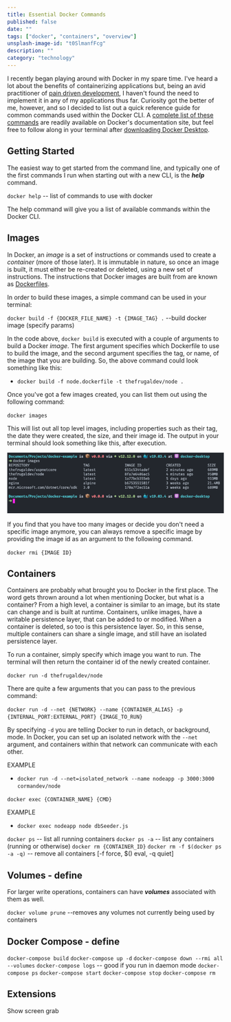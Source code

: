 ```yaml
---
title: Essential Docker Commands
published: false
date: ""
tags: ["docker", "containers", "overview"]
unsplash-image-id: "t0SlmanfFcg"
description: ""
category: "technology"
---
```


I recently began playing around with Docker in my spare time. I've heard a lot about the benefits of containerizing applications but, being an avid practitioner of [pain driven development](https://www.weeklydevtips.com/episodes/010), I haven't found the need to implement it in any of my applications thus far. Curiosity got the better of me, however, and so I decided to list out a quick reference guide for common commands used within the Docker CLI. A [complete list of these commands](https://docs.docker.com/engine/reference/commandline/cli/) are readily available on Docker's documentation site, but feel free to follow along in your terminal after [downloading Docker Desktop](https://hub.docker.com/?overlay=onboarding).

## Getting Started

The easiest way to get started from the command line, and typically one of the first commands I run when starting out with a new CLI, is the **_help_** command.

`docker help` -- list of commands to use with docker

The help command will give you a list of available commands within the Docker CLI.

## Images

In Docker, an _image_ is a set of instructions or commands used to create a _container_ (more of those later). It is immutable in nature, so once an image is built, it must either be re-created or deleted, using a new set of instructions. The instructions that Docker images are built from are known as [Dockerfiles](https://docs.docker.com/engine/reference/builder/).

In order to build these images, a simple command can be used in your terminal:

`docker build -f {DOCKER_FILE_NAME} -t {IMAGE_TAG} .` --build docker image (specify params)

In the code above, `docker build` is executed with a couple of arguments to build a Docker _image_. The first argument specifies which Dockerfile to use to build the image, and the second argument specifies the tag, or name, of the image that you are building. So, the above command could look something like this:

- `docker build -f node.dockerfile -t thefrugaldev/node .`

Once you've got a few images created, you can list them out using the following command:

`docker images`

This will list out all top level images, including properties such as their tag, the date they were created, the size, and their image id. The output in your terminal should look something like this, after execution.

![Docker Images Command](./docker-images.png "docker images cli command")

If you find that you have too many images or decide you don't need a specific image anymore, you can always remove a specific image by providing the image id as an argument to the following command.

`docker rmi {IMAGE ID}`

## Containers

Containers are probably what brought you to Docker in the first place. The word gets thrown around a lot when mentioning Docker, but what is a container? From a high level, a container is similar to an image, but its state can change and is built at runtime. Containers, unlike images, have a writable persistence layer, that can be added to or modified. When a container is deleted, so too is this persistence layer. So, in this sense, multiple containers can share a single image, and still have an isolated persistence layer.

To run a container, simply specify which image you want to run. The terminal will then return the container id of the newly created container.

`docker run -d thefrugaldev/node`

There are quite a few arguments that you can pass to the previous command:

`docker run -d --net {NETWORK} --name {CONTAINER_ALIAS} -p {INTERNAL_PORT:EXTERNAL_PORT} {IMAGE_TO_RUN}`

By specifying `-d` you are telling Docker to run in detach, or background, mode. In Docker, you can set up an isolated network with the `--net` argument, and containers within that network can communicate with each other.

EXAMPLE

- `docker run -d --net=isolated_network --name nodeapp -p 3000:3000 cormandev/node`

`docker exec {CONTAINER_NAME} {CMD}`

EXAMPLE

- `docker exec nodeapp node dbSeeder.js`

`docker ps` -- list all running containers
`docker ps -a` -- list any containers (running or otherwise)
`docker rm {CONTAINER_ID}`
`docker rm -f $(docker ps -a -q)` -- remove all containers [-f force, $() eval, -q quiet]

## Volumes - define

For larger write operations, containers can have **_volumes_** associated with them as well.

`docker volume prune` --removes any volumes not currently being used by containers

## Docker Compose - define

`docker-compose build`
`docker-compose up -d`
`docker-compose down --rmi all --volumes`
`docker-compose logs` -- good if you run in daemon mode
`docker-compose ps`
`docker-compose start`
`docker-compose stop`
`docker-compose rm`

## Extensions

Show screen grab
